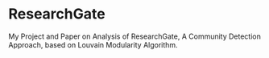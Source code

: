 # ResearchGate
My Project and Paper on Analysis of ResearchGate, A Community Detection Approach, based on Louvain Modularity Algorithm. 
